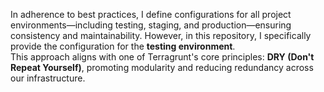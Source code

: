 In adherence to best practices, I define configurations for all project environments—including testing, staging, and production—ensuring consistency and maintainability. However, in this repository, I specifically provide the configuration for the **testing environment**. <br>
This approach aligns with one of Terragrunt's core principles: **DRY (Don't Repeat Yourself)**, promoting modularity and reducing redundancy across our infrastructure.